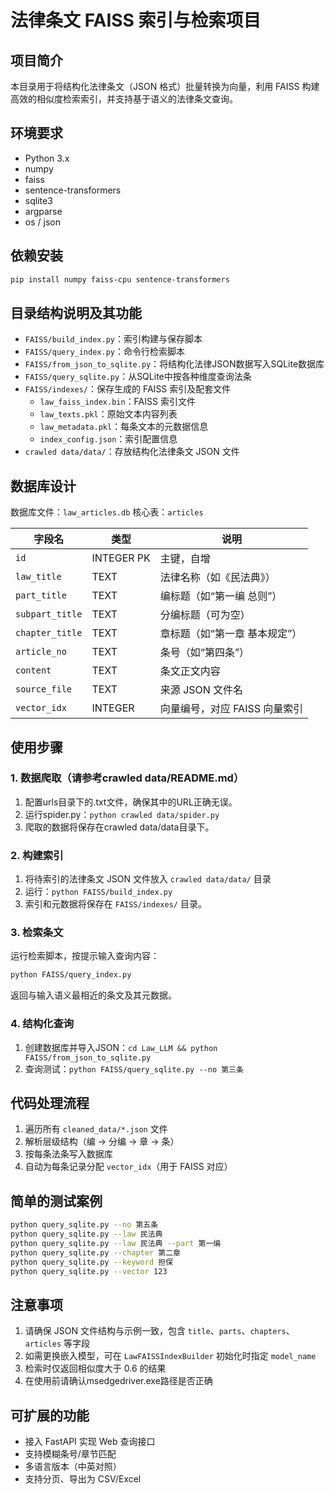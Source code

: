 # 法律条文 FAISS 索引与检索项目

## 项目简介
本目录用于将结构化法律条文（JSON 格式）批量转换为向量，利用 FAISS 构建高效的相似度检索索引，并支持基于语义的法律条文查询。

## 环境要求
- Python 3.x
- numpy
- faiss
- sentence-transformers
- sqlite3
- argparse
- os / json

## 依赖安装
```bash
pip install numpy faiss-cpu sentence-transformers
```

## 目录结构说明及其功能
- `FAISS/build_index.py`：索引构建与保存脚本
- `FAISS/query_index.py`：命令行检索脚本
- `FAISS/from_json_to_sqlite.py`：将结构化法律JSON数据写入SQLite数据库
- `FAISS/query_sqlite.py`：从SQLite中按各种维度查询法条
- `FAISS/indexes/`：保存生成的 FAISS 索引及配套文件
  - `law_faiss_index.bin`：FAISS 索引文件
  - `law_texts.pkl`：原始文本内容列表
  - `law_metadata.pkl`：每条文本的元数据信息
  - `index_config.json`：索引配置信息
- `crawled data/data/`：存放结构化法律条文 JSON 文件

## 数据库设计
数据库文件：`law_articles.db`
核心表：`articles`

| 字段名             | 类型         | 说明                 |
| ------------------ | ---------- | -------------------- |
| `id`               | INTEGER PK | 主键，自增           |
| `law_title`        | TEXT       | 法律名称（如《民法典》） |
| `part_title`       | TEXT       | 编标题（如“第一编 总则”） |
| `subpart_title`    | TEXT       | 分编标题（可为空）     |
| `chapter_title`    | TEXT       | 章标题（如“第一章 基本规定”） |
| `article_no`       | TEXT       | 条号（如“第四条”）     |
| `content`          | TEXT       | 条文正文内容           |
| `source_file`      | TEXT       | 来源 JSON 文件名      |
| `vector_idx`       | INTEGER    | 向量编号，对应 FAISS 向量索引 |

## 使用步骤

### 1. 数据爬取（请参考crawled data/README.md）
1. 配置urls目录下的.txt文件，确保其中的URL正确无误。
2. 运行spider.py：`python crawled data/spider.py`
3. 爬取的数据将保存在crawled data/data目录下。

### 2. 构建索引
1. 将待索引的法律条文 JSON 文件放入 `crawled data/data/` 目录
2. 运行：`python FAISS/build_index.py`
3. 索引和元数据将保存在 `FAISS/indexes/` 目录。

### 3. 检索条文
运行检索脚本，按提示输入查询内容：
```bash
python FAISS/query_index.py
```
返回与输入语义最相近的条文及其元数据。

### 4. 结构化查询
1. 创建数据库并导入JSON：`cd Law_LLM && python FAISS/from_json_to_sqlite.py`
2. 查询测试：`python FAISS/query_sqlite.py --no 第三条`

## 代码处理流程
1. 遍历所有 `cleaned_data/*.json` 文件
2. 解析层级结构（编 → 分编 → 章 → 条）
3. 按每条法条写入数据库
4. 自动为每条记录分配 `vector_idx`（用于 FAISS 对应）

## 简单的测试案例
```bash
python query_sqlite.py --no 第五条
python query_sqlite.py --law 民法典
python query_sqlite.py --law 民法典 --part 第一编
python query_sqlite.py --chapter 第二章
python query_sqlite.py --keyword 担保
python query_sqlite.py --vector 123
```

## 注意事项
1. 请确保 JSON 文件结构与示例一致，包含 `title`、`parts`、`chapters`、`articles` 等字段
2. 如需更换嵌入模型，可在 `LawFAISSIndexBuilder` 初始化时指定 `model_name`
3. 检索时仅返回相似度大于 0.6 的结果
4. 在使用前请确认msedgedriver.exe路径是否正确

## 可扩展的功能
* 接入 FastAPI 实现 Web 查询接口
* 支持模糊条号/章节匹配
* 多语言版本（中英对照）
* 支持分页、导出为 CSV/Excel